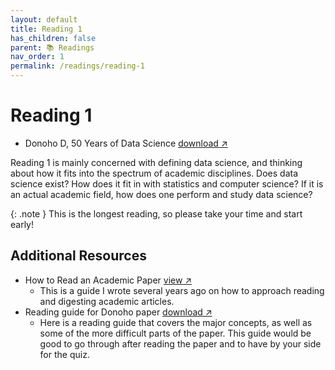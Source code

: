 ```yaml
---
layout: default
title: Reading 1
has_children: false
parent: 📚 Readings
nav_order: 1
permalink: /readings/reading-1
---
```


# Reading 1

- Donoho D, 50 Years of Data Science <a href="https://s3.us-west-2.amazonaws.com/ucsd.cogs9/readings/r1-Donoho-2017-50-Years-of-Data-Science.pdf" target="_blank" rel="noopener">download &#x2197;</a>

Reading 1 is mainly concerned with defining data science, and thinking about how it fits into the spectrum of academic disciplines. Does data science exist? How does it fit in with statistics and computer science? If it is an actual academic field, how does one perform and study data science? 

{: .note }
This is the longest reading, so please take your time and start early!
## Additional Resources

- How to Read an Academic Paper <a href="https://www.kmshannon.com/posts/2018-07-21-reading-research-papers/" target="_blank" rel="noopener">view &#x2197;</a>
  - This is a guide I wrote several years ago on how to approach reading and digesting academic articles.
- Reading guide for Donoho paper <a href="https://s3.us-west-2.amazonaws.com/ucsd.cogs9/readings/r1-reading-guide.pdf" target="_blank" rel="noopener">download &#x2197;</a>
  - Here is a reading guide that covers the major concepts, as well as some of the more difficult parts of the paper. This guide would be good to go through after reading the paper and to have by your side for the quiz.
